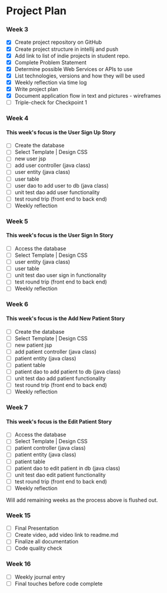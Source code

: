 # Project Plan

### Week 3
- [x] Create project repository on GitHub
- [x] Create project structure in intellij and push
- [x] Add link to list of indie projects in student repo.
- [x] Complete Problem Statement
- [x] Determine possible Web Services or APIs to use
- [x] List technologies, versions and how they will be used
- [x] Weekly reflection via time log
- [x] Write project plan
- [x] Document application flow in text and pictures - wireframes
- [ ] Triple-check for Checkpoint 1

### Week 4
#### This week's focus is the User Sign Up Story
- [ ] Create the database
- [ ] Select Template | Design CSS
- [ ] new user jsp
- [ ] add user controller (java class)
- [ ] user entity (java class)
- [ ] user table
- [ ] user dao to add user to db (java class)
- [ ] unit test dao add user functionality
- [ ] test round trip (front end to back end)
- [ ] Weekly reflection

### Week 5
#### This week's focus is the User Sign In Story
- [ ] Access the database
- [ ] Select Template | Design CSS
- [ ] user entity (java class)
- [ ] user table
- [ ] unit test dao user sign in functionality
- [ ] test round trip (front end to back end)
- [ ] Weekly reflection

### Week 6
#### This week's focus is the Add New Patient Story
- [ ] Create the database
- [ ] Select Template | Design CSS
- [ ] new patient jsp
- [ ] add patient controller (java class)
- [ ] patient entity (java class)
- [ ] patient table
- [ ] patient dao to add patient to db (java class)
- [ ] unit test dao add patient functionality
- [ ] test round trip (front end to back end)
- [ ] Weekly reflection

### Week 7
#### This week's focus is the Edit Patient Story
- [ ] Access the database
- [ ] Select Template | Design CSS
- [ ] patient controller (java class)
- [ ] patient entity (java class)
- [ ] patient table
- [ ] patient dao to edit patient in db (java class)
- [ ] unit test dao edit patient functionality
- [ ] test round trip (front end to back end)
- [ ] Weekly reflection

Will add remaining weeks as the process above is flushed out.

### Week 15
- [ ] Final Presentation
- [ ] Create video, add video link to readme.md
- [ ] Finalize all documentation
- [ ] Code quality check

### Week 16
- [ ] Weekly journal entry
- [ ] Final touches before code complete
